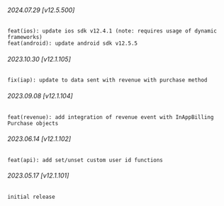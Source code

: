 ###### 2024.07.29 [v12.5.500]

```
feat(ios): update ios sdk v12.4.1 (note: requires usage of dynamic frameworks)
feat(android): update android sdk v12.5.5
```

###### 2023.10.30 [v12.1.105]

```
fix(iap): update to data sent with revenue with purchase method
```

###### 2023.09.08 [v12.1.104]

```
feat(revenue): add integration of revenue event with InAppBilling Purchase objects
```

###### 2023.06.14 [v12.1.102]

```
feat(api): add set/unset custom user id functions
```

###### 2023.05.17 [v12.1.101]

```
initial release
```


